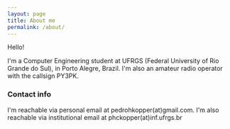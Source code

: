 ```yaml
---
layout: page
title: About me
permalink: /about/
---
```


Hello!

I'm a Computer Engineering student at UFRGS (Federal University of Rio Grande do Sul), in Porto Alegre, Brazil. I'm also an amateur radio operator with the callsign PY3PK.

### Contact info

I'm reachable via personal email at pedrohkopper(at)gmail.com.
I'm also reachable via institutional email at phckopper(at)inf.ufrgs.br
